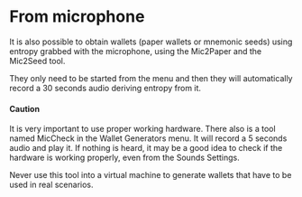 # From microphone

It is also possible to obtain wallets (paper wallets or mnemonic seeds) using entropy grabbed with the microphone, using the Mic2Paper and the Mic2Seed tool.

They only need to be started from the menu and then they will automatically record a 30 seconds audio deriving entropy from it.

#### Caution

It is  very important to use proper working hardware. There also is a tool named MicCheck in the Wallet Generators menu. It will record a 5 seconds audio and play it. If nothing is heard, it may be a good idea to check if the hardware is working properly, even from the Sounds Settings.

Never use this tool into a virtual machine to generate wallets that have to be used in real scenarios.&#x20;
